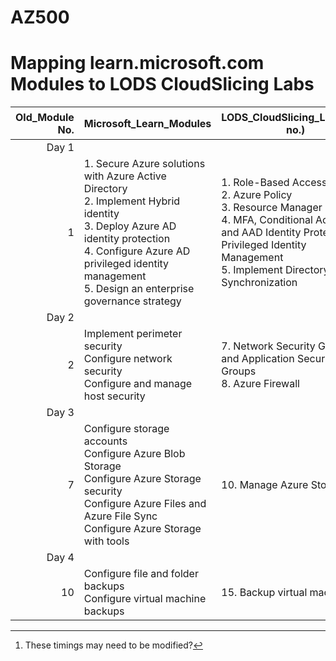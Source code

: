 # AZ500
# Mapping learn.microsoft.com Modules to LODS CloudSlicing Labs


|Old_Module No.|Microsoft_Learn_Modules | LODS_CloudSlicing_Labs_(Box no.) |Expected_Lab Duration[^1] |
|---:|---|---|---|
|Day 1|
|1|1. Secure Azure solutions with Azure Active Directory<BR>2. Implement Hybrid identity<BR>3. Deploy Azure AD identity protection<BR>4. Configure Azure AD privileged identity management<BR>5. Design an enterprise governance strategy|1.	Role-Based Access Control<br>2. Azure Policy<br>3. Resource Manager Locks<br>4. MFA, Conditional Access and AAD Identity Protection, Privileged Identity Management<br>5. Implement Directory Synchronization |30 Min<br>30 Min<br>1.5 Hours<br>2 Hours<br>1.5 Hours|
|Day 2|
|2|Implement perimeter security<BR>Configure network security<BR>Configure and manage host security|7.	Network Security Groups and Application Security Groups<br>8. Azure Firewall|1.5 hours<br>1.5 hours|
|Day 3|
|7|Configure storage accounts<BR>Configure Azure Blob Storage<BR>Configure Azure Storage security<BR>Configure Azure Files and Azure File Sync<BR>Configure Azure Storage with tools|10.	Manage Azure Storage|1 Hour|
|Day 4|
|10|Configure file and folder backups<BR>Configure virtual machine backups|15.	Backup virtual machines|1 Hour|


[^1]: These timings may need to be modified?  
[^2]: Do these labs at the end of day 4
